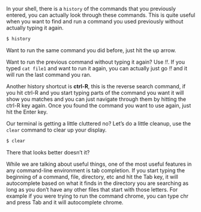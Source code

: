 In your shell, there is a `history` of the commands that you previously entered, you can actually look through these commands. This is quite useful when you want to find and run a command you used previously without actually typing it again.

```bash
$ history
```

Want to run the same command you did before, just hit the up arrow. 

Want to run the previous command without typing it again? Use *!!*. If you typed `cat file1` and want to run it again, you can actually just go *!!* and it will run the last command you ran. 

Another history shortcut is **ctrl-R**, this is the reverse search command, if you hit ctrl-R and you start typing parts of the command you want it will show you matches and you can just navigate through them by hitting the ctrl-R key again. Once you found the command you want to use again, just hit the Enter key.

Our terminal is getting a little cluttered no? Let’s do a little cleanup, use the `clear` command to clear up your display.

```bash
$ clear
```

There that looks better doesn’t it? 

While we are talking about useful things, one of the most useful features in any command-line environment is tab completion. If you start typing the beginning of a command, file, directory, etc and hit the Tab key, it will autocomplete based on what it finds in the directory you are searching as long as you don’t have any other files that start with those letters. For example if you were trying to run the command chrome, you can type chr and press Tab and it will autocomplete chrome.
